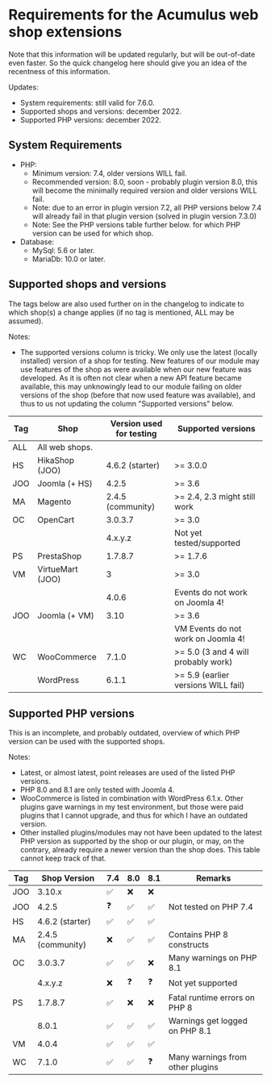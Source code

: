 Requirements for the Acumulus web shop extensions
=================================================

Note that this information will be updated regularly, but will be out-of-date
even faster. So the quick changelog here should give you an idea of the
recentness of this information.

Updates:
- System requirements: still valid for 7.6.0.
- Supported shops and versions: december 2022.
- Supported PHP versions: december 2022.

System Requirements
-------------------
- PHP:
  * Minimum version: 7.4, older versions WILL fail.
  * Recommended version: 8.0, soon - probably plugin version 8.0, this will
    become the minimally required version and older versions WILL fail.
  * Note: due to an error in plugin version 7.2, all PHP versions below 7.4 will
    already fail in that plugin version (solved in plugin version 7.3.0)
  * Note: See the PHP versions table further below. for which PHP version can be
    used for which shop.
- Database:
  * MySql: 5.6 or later.
  * MariaDb: 10.0 or later.

Supported shops and versions
----------------------------
The tags below are also used further on in the changelog to indicate to which
shop(s) a change applies (if no tag is mentioned, ALL may be assumed).

Notes:
- The supported versions column is tricky. We only use the latest (locally
  installed) version of a shop for testing. New features of our module may use
  features of the shop as were available when our new feature was developed.
  As it is often not clear when a new API feature became available, this may
  unknowingly lead to our module failing on older versions of the shop (before
  that now used feature was available), and thus to us not updating the column
  "Supported versions" below.

| Tag | Shop             | Version used for testing | Supported versions                  |
|-----|------------------|--------------------------|-------------------------------------|
| ALL | All web shops.   |                          |                                     |
| HS  | HikaShop (JOO)   | 4.6.2 (starter)          | >= 3.0.0                            |
| JOO | Joomla (+ HS)    | 4.2.5                    | >= 3.6                              |
| MA  | Magento          | 2.4.5 (community)        | >= 2.4, 2.3 might still work        |
| OC  | OpenCart         | 3.0.3.7                  | >= 3.0                              |
|     |                  | 4.x.y.z                  | Not yet tested/supported            |
| PS  | PrestaShop       | 1.7.8.7                  | >= 1.7.6                            |
| VM  | VirtueMart (JOO) | 3                        | >= 3.0                              |
|     |                  | 4.0.6                    | Events do not work on Joomla 4!     |
| JOO | Joomla (+ VM)    | 3.10                     | >= 3.6                              |
|     |                  |                          | VM Events do not work on Joomla 4!  |
| WC  | WooCommerce      | 7.1.0                    | >= 5.0 (3 and 4 will probably work) |
|     | WordPress        | 6.1.1                    | >= 5.9 (earlier versions WILL fail) |

Supported PHP versions
----------------------
This is an incomplete, and probably outdated, overview of which PHP version can
be used with the supported shops.

Notes:
- Latest, or almost latest, point releases are used of the listed PHP versions.
- PHP 8.0 and 8.1 are only tested with Joomla 4.
- WooCommerce is listed in combination with WordPress 6.1.x. Other plugins gave
  warnings in my test environment, but those were paid plugins that I cannot
  upgrade, and thus for which I have an outdated version.
- Other installed plugins/modules may not have been updated to the latest
  PHP version as supported by the shop or our plugin, or may, on the contrary,
  already require a newer version than the shop does. This table cannot keep
  track of that.

| Tag | Shop Version      | 7.4 | 8.0 | 8.1 | Remarks                          |
|-----|-------------------|-----|-----|-----|----------------------------------|
| JOO | 3.10.x            | ✅   | ❌   | ❌   |                                  |
| JOO | 4.2.5             | ❓   | ✅   | ✅   | Not tested on PHP 7.4            |
| HS  | 4.6.2 (starter)   | ✅   | ✅   | ✅   |                                  |
| MA  | 2.4.5 (community) | ❌   | ✅   | ✅   | Contains PHP 8 constructs        |
| OC  | 3.0.3.7           | ✅   | ✅   | ❌   | Many warnings on PHP 8.1         |
|     | 4.x.y.z           | ❌   | ❓   | ❓   | Not yet supported                |
| PS  | 1.7.8.7           | ✅   | ❌   | ❌   | Fatal runtime errors on PHP 8    |
|     | 8.0.1             | ✅   | ✅   | ✅   | Warnings get logged on PHP 8.1   |
| VM  | 4.0.4             | ✅   | ✅   | ✅   |                                  |
| WC  | 7.1.0             | ✅   | ✅   | ❓   | Many warnings from other plugins |
